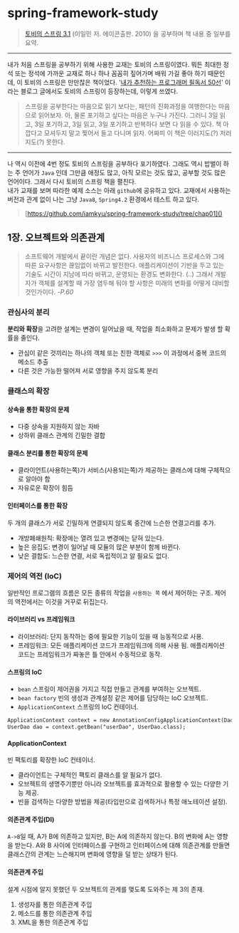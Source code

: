 # spring-framework-study

> [토비의 스프링 3.1](http://book.naver.com/bookdb/book_detail.nhn?bid=7006516) (이일민 저. 에이콘출판. 2010) 을 공부하며 책 내용 중 일부를 요약.
---
내가 처음 스프링을 공부하기 위해 사용한 교재는 토비의 스프링이였다. 뭐든 최대한 정석 또는 정석에 가까운 교재로 하나 하나 꼼꼼히 짚어가며 배워 가길 좋아 하기 때문인데, 이 토비의 스프링은 만만찮은 책이었다. '[내가 추천하는 프로그래머 필독서 50선](http://www.sangkon.com/2016/02/10/good_books_for_dev/)' 이라는 블로그 글에서도 토비의 스프링이 등장하는데, 이렇게 쓰였다.

> 스프링을 공부한다는 마음으로 읽기 보다는, 패턴의 진화과정을 여행한다는 마음으로 읽어보자. 아, 물론 포기하고 싶다는 마음은 누구나 가진다. 그러니 3일 읽고, 3일 포기하고, 3일 읽고, 3일 포기하고 반복하다 보면 다 읽을 수 있다. 책 아깝다고 모셔두지 말고 찢어서 들고 다니며 읽자. 어짜피 이 책은 이러지도(?) 저러지도(?) 못한다.
---
나 역시 이전에 4번 정도 토비의 스프링을 공부하다 포기하였다. 그래도 역시 밥벌이 하는 주 언어가 `Java` 인데 그만큼 애정도 많고, 아직 모르는 것도 많고, 공부할 것도 많은 언어이다. 그래서 다시 토비의 스프링 책을 펼친다. <br>내가 교재를 보며 따라한 예제 소스는 아래 `github`에 공유하고 있다. 교재에서 사용하는 버전과 관계 없이 나는 그냥 `Java8`, `Spring4.2` 환경에서 테스트 하고 있다.

> [https://github.com/iamkyu/spring-framework-study/tree/chap01]()

## 1장. 오브젝트와 의존관계

>소프트웨어 개발에서 끝이란 개념은 없다. 사용자의 비즈니스 프로세스와 그에 따른 요구사항은 끊임없이 바뀌고 발전한다. 애플리케이션이 기반을 두고 있는 기술도 시간이 지남에 따라 바뀌고, 운영되는 환경도 변화한다. (..) 그래서 개발자가 객체를 설계할 때 가장 염두해 둬야 할 사항은 미래의 변화를 어떻게 대비할 것인가이다. *-P.60*

### 관심사의 분리

**분리와 확장**을 고려한 설계는 변경이 일어났을 때, 작업을 최소화하고 문제가 발생 할 확률을 줄인다.

- 관심이 같은 것끼리는 하나의 객체 또는 친한 객체로 `>>>` 이 과정에서 중복 코드의 메소드 추출
- 다른 것은 가능한 떨어져 서로 영향을 주지 않도록 분리

### 클래스의 확장

#### 상속을 통한 확장의 문제

- 다중 상속을 지원하지 않는 자바
- 상하위 클래스 관계의 긴밀한 결합

#### 클래스 분리를 통한 확장의 문제

- 클라이언트(사용하는쪽)가 서비스(사용되는쪽)가 제공하는 클래스에 대해 구체적으로 알아야 함
- 자유로운 확장이 힘듬

#### 인터페이스를 통한 확장

두 개의 클래스가 서로 긴밀하게 연결되지 않도록 중간에 느슨한 연결고리를 추가.

- 개방폐쇄원칙: 확장에는 열려 있고 변경에는 닫혀 있는다.
- 높은 응집도: 변경이 일어날 때 모듈의 많은 부분이 함께 바뀐다.
- 낮은 결합도: 느슨한 연결, 서로 독립적이고 알 필요도 없다.

### 제어의 역전 (IoC)

일반적인 프로그램의 흐름은 모든 종류의 작업을 `사용하는 쪽` 에서 제어하는 구조. 제어의 역전에서는 이것을 거꾸로 뒤집는다.

#### 라이브러리 vs 프레임워크

- 라이브러리: 단지 동작하는 중에 필요한 기능이 있을 때 능동적으로 사용.
- 프레임워크: 모든 애플리케이션 코드가 프레임워크에 의해 사용 됨. 애플리케이션 코드는 프레임워크가 짜놓은 틀 안에서 수동적으로 동작.

#### 스프링의 IoC

- `bean` 스프링이 제어권을 가지고 직접 만들고 관계를 부여하는 오브젝트.
- `bean factory` 빈의 생성과 관계설정 같은 제어를 담당하는 IoC 오브젝트.
- `ApplicationContext` 스프링의 IoC 컨테이너.

```xml
ApplicationContext context = new AnnotationConfigApplicationContext(DaoFactory.class);
UserDao dao = context.getBean("userDao", UserDao.class);
```

#### ApplicationContext

빈 팩토리를 확장한 IoC 컨테이너.

- 클라이언트는 구체적인 팩토리 클래스를 알 필요가 없다.
- 오브젝트의 생명주기뿐만 아니라 오브젝트를 효과적으로 활용할 수 있는 다양한 기능 제공.
- 빈을 검색하는 다양한 방법을 제공(타입만으로 검색하거나 특정 애노테이션 설정).

#### 의존관계 주입(DI)

`A->B`일 때, A가 B에 의존하고 있지만, B는 A에 의존하지 않는다. B의 변화에 A는 영향을 받는다. A와 B 사이에 인터페이스를 구현하고 인터페이스에 대해 의존관계를 만들면 클래스간의 관계는 느슨해지며 변화에 영향을 덜 받는 상태가 된다.

#### 의존관계 주입

설계 시점에 알지 못했던 두 오브젝트의 관계를 맺도록 도와주는 제 3의 존재.

1. 생성자를 통한 의존관계 주입
2. 메소드를 통한 의존관계 주입
3. XML을 통한 의존관계 주입